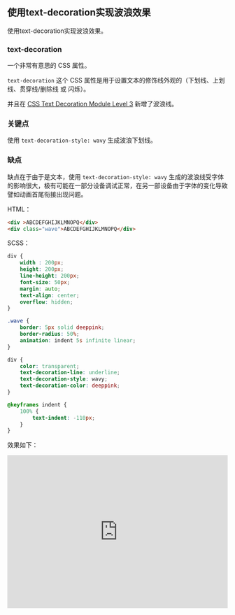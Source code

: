 ## 使用text-decoration实现波浪效果

使用text-decoration实现波浪效果。

### text-decoration

一个非常有意思的 CSS 属性。

`text-decoration` 这个 CSS 属性是用于设置文本的修饰线外观的（下划线、上划线、贯穿线/删除线 或 闪烁）。

并且在 [CSS Text Decoration Module Level 3](https://drafts.csswg.org/css-text-decor-3/#text-decoration-property) 新增了波浪线。

### 关键点

使用 `text-decoration-style: wavy` 生成波浪下划线。

### 缺点

缺点在于由于是文本，使用 `text-decoration-style: wavy` 生成的波浪线受字体的影响很大，极有可能在一部分设备调试正常，在另一部设备由于字体的变化导致譬如动画首尾衔接出现问题。

HTML：

```HTML
<div >ABCDEFGHIJKLMNOPQ</div>
<div class="wave">ABCDEFGHIJKLMNOPQ</div>

```

SCSS：
```scss
div {
    width : 200px;
    height: 200px;
    line-height: 200px;
    font-size: 50px;
    margin: auto;
    text-align: center;
    overflow: hidden;
}

.wave {
    border: 5px solid deeppink;
    border-radius: 50%;
    animation: indent 5s infinite linear;
}

div {
    color: transparent;
    text-decoration-line: underline;
    text-decoration-style: wavy;
    text-decoration-color: deeppink;
}

@keyframes indent {
    100% {
        text-indent: -110px;
    }
}
```

效果如下：

<iframe height="350" style="width: 100%;" scrolling="no" title="下划线实现波浪" src="https://codepen.io/Chokcoco/embed/YMWavM?height=350&theme-id=default&default-tab=css,result" frameborder="no" allowtransparency="true" allowfullscreen="true">
  See the Pen <a href='https://codepen.io/Chokcoco/pen/YMWavM'>下划线实现波浪</a> by Chokcoco
  (<a href='https://codepen.io/Chokcoco'>@Chokcoco</a>) on <a href='https://codepen.io'>CodePen</a>.
</iframe>